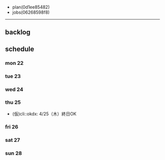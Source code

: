 
- plan(0d1ee85482)
- jobs(06268598f8)
---

## backlog

## schedule
### mon 22
### tue 23
### wed 24
### thu 25
- (仮)cli::okdx: 4/25（木）終日OK
### fri 26
### sat 27
### sun 28




